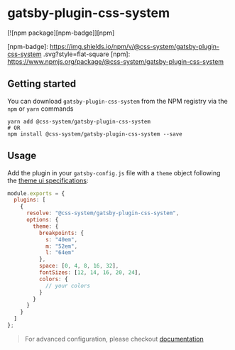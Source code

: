 # gatsby-plugin-css-system

[![npm package][npm-badge]][npm]

[npm-badge]: https://img.shields.io/npm/v/@css-system/gatsby-plugin-css-system .svg?style=flat-square
[npm]: https://www.npmjs.org/package/@css-system/gatsby-plugin-css-system 

## Getting started

You can download `gatsby-plugin-css-system` from the NPM registry via the
`npm` or `yarn` commands

```shell
yarn add @css-system/gatsby-plugin-css-system
# OR
npm install @css-system/gatsby-plugin-css-system --save
```

## Usage

Add the plugin in your `gatsby-config.js` file with a `theme` object following the [theme ui specifications](https://github.com/system-ui/theme-specification):

```js
module.exports = {
  plugins: [
    {
      resolve: "@css-system/gatsby-plugin-css-system",
      options: {
        theme: {
          breakpoints: {
            s: "40em",
            m: "52em",
            l: "64em"
          },
          space: [0, 4, 8, 16, 32],
          fontSizes: [12, 14, 16, 20, 24],
          colors: {
            // your colors
          }
        }
      }
    }
  ]
};
```

> For advanced configuration, please checkout [documentation](./docs/advanced.md)


